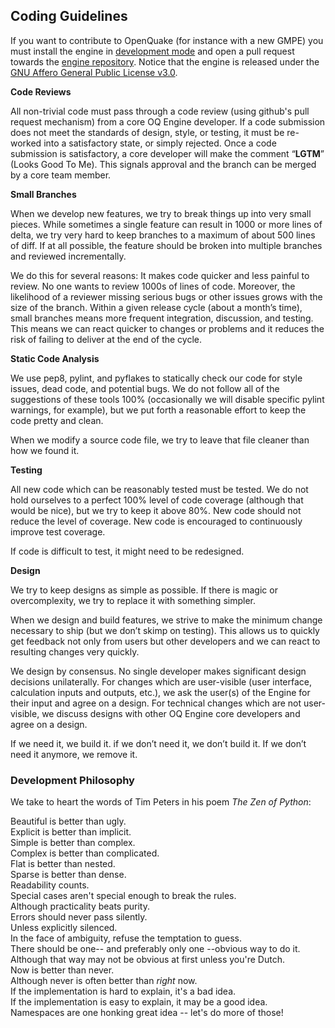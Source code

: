## Coding Guidelines

If you want to contribute to OpenQuake (for instance with a new GMPE) you
must install the engine in [development mode](installing/development.md)
and open a pull request towards the [engine repository](https://github.com/gem/oq-engine/). Notice that the engine is released under the [GNU Affero General
Public License v3.0](../LICENSE).

**Code Reviews**

All non-trivial code must pass through a code review (using github's pull request mechanism) from a core OQ Engine developer. If a code submission does not meet the standards of design, style, or testing, it must be re-worked into a satisfactory state, or simply rejected. Once a code submission is satisfactory, a core developer will make the comment “**LGTM**” (Looks Good To Me). This signals approval and the branch can be merged by a core team member.

**Small Branches**

When we develop new features, we try to break things up into very small pieces. While sometimes a single feature can result in 1000 or more lines of delta, we try very hard to keep branches to a maximum of about 500 lines of diff. If at all possible, the feature should be broken into multiple branches and reviewed incrementally.

We do this for several reasons:
It makes code quicker and less painful to review. No one wants to review 1000s of lines of code. Moreover, the likelihood of a reviewer missing serious bugs or other issues grows with the size of the branch.
Within a given release cycle (about a month’s time), small branches means more frequent integration, discussion, and testing. This means we can react quicker to changes or problems and it reduces the risk of failing to deliver at the end of the cycle.

**Static Code Analysis**

We use pep8, pylint, and pyflakes to statically check our code for style issues, dead code, and potential bugs. We do not follow all of the suggestions of these tools 100% (occasionally we will disable specific pylint warnings, for example), but we put forth a reasonable effort to keep the code pretty and clean.

When we modify a source code file, we try to leave that file cleaner than how we found it.

**Testing**

All new code which can be reasonably tested must be tested. We do not hold ourselves to a perfect 100% level of code coverage (although that would be nice), but we try to keep it above 80%. New code should not reduce the level of coverage. New code is encouraged to continuously improve test coverage.

If code is difficult to test, it might need to be redesigned.

**Design**

We try to keep designs as simple as possible. If there is magic or overcomplexity, we try to replace it with something simpler.

When we design and build features, we strive to make the minimum change necessary to ship (but we don’t skimp on testing). This allows us to quickly get feedback not only from users but other developers and we can react to resulting changes very quickly.

We design by consensus. No single developer makes significant design decisions unilaterally. For changes which are user-visible (user interface, calculation inputs and outputs, etc.), we ask the user(s) of the Engine for their input and agree on a design. For technical changes which are not user-visible, we discuss designs with other OQ Engine core developers and agree on a design.

If we need it, we build it. if we don’t need it, we don’t build it. If we don’t need it anymore, we remove it.

### Development Philosophy

We take to heart the words of Tim Peters in his poem _The Zen of Python_:

Beautiful is better than ugly.
<br />Explicit is better than implicit.
<br />Simple is better than complex.
<br />Complex is better than complicated.
<br />Flat is better than nested.
<br />Sparse is better than dense.
<br />Readability counts.
<br />Special cases aren't special enough to break the rules.
<br />Although practicality beats purity.
<br />Errors should never pass silently.
<br />Unless explicitly silenced.
<br />In the face of ambiguity, refuse the temptation to guess.
<br />There should be one-- and preferably only one --obvious way to do it.
<br />Although that way may not be obvious at first unless you're Dutch.
<br />Now is better than never.
<br />Although never is often better than *right* now.
<br />If the implementation is hard to explain, it's a bad idea.
<br />If the implementation is easy to explain, it may be a good idea.
<br />Namespaces are one honking great idea -- let's do more of those!
